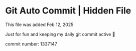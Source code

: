 # Git Auto Commit | Hidden File

This file was added Feb 12, 2025

Just for fun and keeping my daily git commit active 🤪

commit number: 1337147
